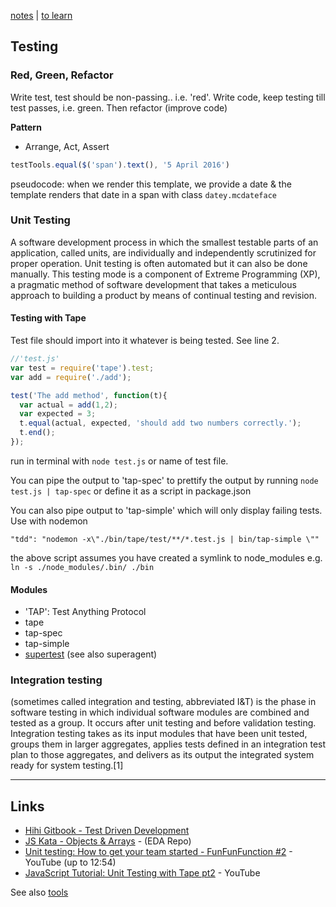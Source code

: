 [notes](index.md) | [to learn](../toLearn.md)

## Testing

### Red, Green, Refactor
Write test, test should be non-passing.. i.e. 'red'. Write code, keep testing till test passes, i.e. green. Then refactor (improve code)

**Pattern**
- Arrange, Act, Assert

```javascript
testTools.equal($('span').text(), '5 April 2016')
```

pseudocode: when we render this template, we provide a date & the template renders that date in a span with class `datey.mcdateface`

### Unit Testing
A software development process in which the smallest testable parts of an application, called units, are individually and independently scrutinized for proper operation. Unit testing is often automated but it can also be done manually. This testing mode is a component of Extreme Programming (XP), a pragmatic method of software development that takes a meticulous approach to building a product by means of continual testing and revision.

#### Testing with Tape
Test file should import into it whatever is being tested. See line 2.

```javascript
//'test.js'
var test = require('tape').test;
var add = require('./add');

test('The add method', function(t){
  var actual = add(1,2);
  var expected = 3;
  t.equal(actual, expected, 'should add two numbers correctly.');
  t.end();
});
```
run in terminal with `node test.js` or name of test file.

You can pipe the output to 'tap-spec' to prettify the output by running `node test.js | tap-spec` or define it as a script in package.json

You can also pipe output to 'tap-simple' which will only display failing tests. Use with nodemon

`"tdd": "nodemon -x\"./bin/tape/test/**/*.test.js | bin/tap-simple \""`

the above script assumes you have created a symlink to node_modules e.g. `ln -s ./node_modules/.bin/ ./bin`

#### Modules
- 'TAP': Test Anything Protocol
- tape
- tap-spec
- tap-simple
- [supertest](https://github.com/visionmedia/supertest) (see also superagent)

### Integration testing
(sometimes called integration and testing, abbreviated I&T) is the phase in software testing in which individual software modules are combined and tested as a group. It occurs after unit testing and before validation testing. Integration testing takes as its input modules that have been unit tested, groups them in larger aggregates, applies tests defined in an integration test plan to those aggregates, and delivers as its output the integrated system ready for system testing.[1]

---

## Links
- [Hihi Gitbook - Test Driven Development ](https://enspiral-academy.gitbooks.io/hihi-2016/content/weeks/1/monday.html)
- [JS Kata - Objects & Arrays](https://github.com/hihi-2016/js-kata-objects-and-arrays) - (EDA Repo)
- [Unit testing: How to get your team started - FunFunFunction #2](https://www.youtube.com/watch?v=TWBDa5dqrl8) - YouTube (up to 12:54)
- [JavaScript Tutorial: Unit Testing with Tape pt2](https://www.youtube.com/watch?v=JK3EvAV4QKU) - YouTube

See also [tools](tools.md)
